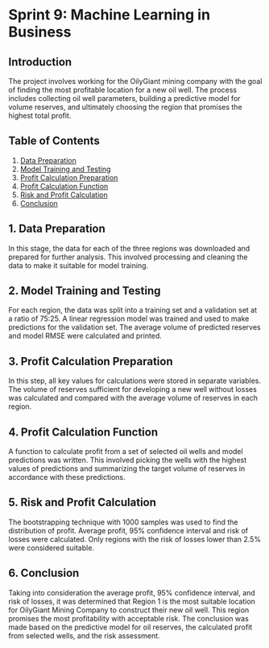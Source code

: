 # Sprint 9: Machine Learning in Business

## Introduction

The project involves working for the OilyGiant mining company with the goal of finding the most profitable location for a new oil well. The process includes collecting oil well parameters, building a predictive model for volume reserves, and ultimately choosing the region that promises the highest total profit. 

## Table of Contents

1. [Data Preparation](#data-preparation)
2. [Model Training and Testing](#model-training)
3. [Profit Calculation Preparation](#profit-calculation)
4. [Profit Calculation Function](#profit-function)
5. [Risk and Profit Calculation](#risk-profit)
6. [Conclusion](#conclusion)

<a name="data-preparation"></a>
## 1. Data Preparation

In this stage, the data for each of the three regions was downloaded and prepared for further analysis. This involved processing and cleaning the data to make it suitable for model training.

<a name="model-training"></a>
## 2. Model Training and Testing

For each region, the data was split into a training set and a validation set at a ratio of 75:25. A linear regression model was trained and used to make predictions for the validation set. The average volume of predicted reserves and model RMSE were calculated and printed.

<a name="profit-calculation"></a>
## 3. Profit Calculation Preparation

In this step, all key values for calculations were stored in separate variables. The volume of reserves sufficient for developing a new well without losses was calculated and compared with the average volume of reserves in each region.

<a name="profit-function"></a>
## 4. Profit Calculation Function

A function to calculate profit from a set of selected oil wells and model predictions was written. This involved picking the wells with the highest values of predictions and summarizing the target volume of reserves in accordance with these predictions.

<a name="risk-profit"></a>
## 5. Risk and Profit Calculation

The bootstrapping technique with 1000 samples was used to find the distribution of profit. Average profit, 95% confidence interval and risk of losses were calculated. Only regions with the risk of losses lower than 2.5% were considered suitable.

<a name="conclusion"></a>
## 6. Conclusion

Taking into consideration the average profit, 95% confidence interval, and risk of losses, it was determined that Region 1 is the most suitable location for OilyGiant Mining Company to construct their new oil well. This region promises the most profitability with acceptable risk. The conclusion was made based on the predictive model for oil reserves, the calculated profit from selected wells, and the risk assessment.
